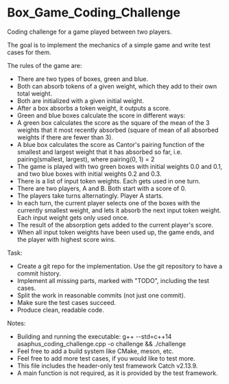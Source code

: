 # Box_Game_Coding_Challenge
Coding challenge for a game played between two players.

The goal is to implement the mechanics of a simple game and write test cases for them.

The rules of the game are:
 - There are two types of boxes, green and blue. 
 - Both can absorb tokens of a given weight, which they add to their own total weight. 
 - Both are initialized with a given initial weight.
 - After a box absorbs a token weight, it outputs a score. 
 - Green and blue boxes calculate the score in different ways:
 - A green box calculates the score as the square of the mean of the 3 weights that it most recently absorbed (square of mean of all absorbed weights if there are fewer than 3).
 - A blue box calculates the score as Cantor's pairing function of the smallest and largest weight that it has absorbed so far, i.e. pairing(smallest, largest), where pairing(0, 1) = 2
 - The game is played with two green boxes with initial weights 0.0 and 0.1, and two blue boxes with initial weights 0.2 and 0.3.
 - There is a list of input token weights. Each gets used in one turn.
 - There are two players, A and B. Both start with a score of 0. 
 - The players take turns alternatingly. Player A starts.
 - In each turn, the current player selects one of the boxes with the currently smallest weight, and lets it absorb the next input token weight. Each input weight gets only used once.
 - The result of the absorption gets added to the current player's score.
 - When all input token weights have been used up, the game ends, and the player with highest score wins.
 
 Task:
 - Create a git repo for the implementation. Use the git repository to have a commit history.
 - Implement all missing parts, marked with "TODO", including the test cases.
 - Split the work in reasonable commits (not just one commit).
 - Make sure the test cases succeed.
 - Produce clean, readable code.

 Notes:
 - Building and running the executable: g++ --std=c++14 asaphus_coding_challenge.cpp -o challenge && ./challenge
 - Feel free to add a build system like CMake, meson, etc.
 - Feel free to add more test cases, if you would like to test more.
 - This file includes the header-only test framework Catch v2.13.9.
 - A main function is not required, as it is provided by the test framework.
 